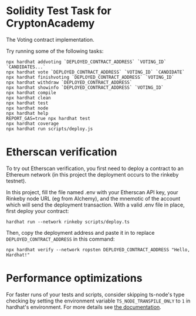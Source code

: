 # Solidity Test Task for CryptonAcademy

The Voting contract implementation.

Try running some of the following tasks:

```shell
npx hardhat addvoting `DEPLOYED_CONTRACT_ADDRESS` `VOTING_ID` `CANDIDATES...`
npx hardhat vote `DEPLOYED_CONTRACT_ADDRESS` `VOTING_ID` `CANDIDATE`
npx hardhat finishvoting `DEPLOYED_CONTRACT_ADDRESS` `VOTING_ID`
npx hardhat withdraw `DEPLOYED_CONTRACT_ADDRESS` 
npx hardhat showinfo `DEPLOYED_CONTRACT_ADDRESS` `VOTING_ID`
npx hardhat compile
npx hardhat clean
npx hardhat test
npx hardhat node
npx hardhat help
REPORT_GAS=true npx hardhat test
npx hardhat coverage
npx hardhat run scripts/deploy.js
```

# Etherscan verification

To try out Etherscan verification, you first need to deploy a contract to an Ethereum network (in this project the deployment occurs to the rinkeby testnet).

In this project, fill the file named .env with your Etherscan API key, your Rinkeby node URL (eg from Alchemy), and the mnemotic of the account which will send the deployment transaction. With a valid .env file in place, first deploy your contract:

```shell
hardhat run --network rinkeby scripts/deploy.ts
```

Then, copy the deployment address and paste it in to replace `DEPLOYED_CONTRACT_ADDRESS` in this command:

```shell
npx hardhat verify --network ropsten DEPLOYED_CONTRACT_ADDRESS "Hello, Hardhat!"
```

# Performance optimizations

For faster runs of your tests and scripts, consider skipping ts-node's type checking by setting the environment variable `TS_NODE_TRANSPILE_ONLY` to `1` in hardhat's environment. For more details see [the documentation](https://hardhat.org/guides/typescript.html#performance-optimizations).
